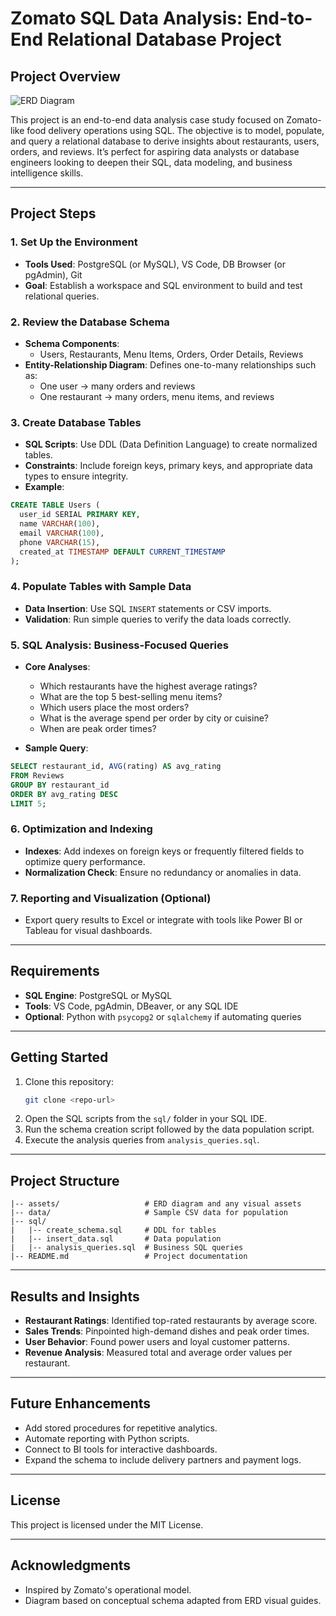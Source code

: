 
# Zomato SQL Data Analysis: End-to-End Relational Database Project

## Project Overview

![ERD Diagram](./assets/zomato_erd_diagram.svg)

This project is an end-to-end data analysis case study focused on Zomato-like food delivery operations using SQL. The objective is to model, populate, and query a relational database to derive insights about restaurants, users, orders, and reviews. It’s perfect for aspiring data analysts or database engineers looking to deepen their SQL, data modeling, and business intelligence skills.

---

## Project Steps

### 1. Set Up the Environment
- **Tools Used**: PostgreSQL (or MySQL), VS Code, DB Browser (or pgAdmin), Git
- **Goal**: Establish a workspace and SQL environment to build and test relational queries.

### 2. Review the Database Schema
- **Schema Components**:
  - Users, Restaurants, Menu Items, Orders, Order Details, Reviews
- **Entity-Relationship Diagram**: Defines one-to-many relationships such as:
  - One user → many orders and reviews
  - One restaurant → many orders, menu items, and reviews

### 3. Create Database Tables
- **SQL Scripts**: Use DDL (Data Definition Language) to create normalized tables.
- **Constraints**: Include foreign keys, primary keys, and appropriate data types to ensure integrity.
- **Example**:
```sql
CREATE TABLE Users (
  user_id SERIAL PRIMARY KEY,
  name VARCHAR(100),
  email VARCHAR(100),
  phone VARCHAR(15),
  created_at TIMESTAMP DEFAULT CURRENT_TIMESTAMP
);
```

### 4. Populate Tables with Sample Data
- **Data Insertion**: Use SQL `INSERT` statements or CSV imports.
- **Validation**: Run simple queries to verify the data loads correctly.

### 5. SQL Analysis: Business-Focused Queries
- **Core Analyses**:
  - Which restaurants have the highest average ratings?
  - What are the top 5 best-selling menu items?
  - Which users place the most orders?
  - What is the average spend per order by city or cuisine?
  - When are peak order times?

- **Sample Query**:
```sql
SELECT restaurant_id, AVG(rating) AS avg_rating
FROM Reviews
GROUP BY restaurant_id
ORDER BY avg_rating DESC
LIMIT 5;
```

### 6. Optimization and Indexing
- **Indexes**: Add indexes on foreign keys or frequently filtered fields to optimize query performance.
- **Normalization Check**: Ensure no redundancy or anomalies in data.

### 7. Reporting and Visualization (Optional)
- Export query results to Excel or integrate with tools like Power BI or Tableau for visual dashboards.

---

## Requirements

- **SQL Engine**: PostgreSQL or MySQL
- **Tools**: VS Code, pgAdmin, DBeaver, or any SQL IDE
- **Optional**: Python with `psycopg2` or `sqlalchemy` if automating queries

---

## Getting Started

1. Clone this repository:
   ```bash
   git clone <repo-url>
   ```
2. Open the SQL scripts from the `sql/` folder in your SQL IDE.
3. Run the schema creation script followed by the data population script.
4. Execute the analysis queries from `analysis_queries.sql`.

---

## Project Structure

```plaintext
|-- assets/                   # ERD diagram and any visual assets
|-- data/                     # Sample CSV data for population
|-- sql/
|   |-- create_schema.sql     # DDL for tables
|   |-- insert_data.sql       # Data population
|   |-- analysis_queries.sql  # Business SQL queries
|-- README.md                 # Project documentation
```

---

## Results and Insights

- **Restaurant Ratings**: Identified top-rated restaurants by average score.
- **Sales Trends**: Pinpointed high-demand dishes and peak order times.
- **User Behavior**: Found power users and loyal customer patterns.
- **Revenue Analysis**: Measured total and average order values per restaurant.

---

## Future Enhancements

- Add stored procedures for repetitive analytics.
- Automate reporting with Python scripts.
- Connect to BI tools for interactive dashboards.
- Expand the schema to include delivery partners and payment logs.

---

## License

This project is licensed under the MIT License.

---

## Acknowledgments

- Inspired by Zomato's operational model.
- Diagram based on conceptual schema adapted from ERD visual guides.
